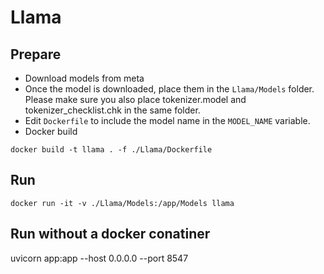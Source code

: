# Llama 

## Prepare 

- Download models from meta
- Once the model is downloaded, place them in the `Llama/Models` folder. Please make sure you also place tokenizer.model and tokenizer_checklist.chk in the same folder.
- Edit `Dockerfile` to include the model name in the `MODEL_NAME` variable.
- Docker build 

```
docker build -t llama . -f ./Llama/Dockerfile 
```

## Run

```
docker run -it -v ./Llama/Models:/app/Models llama 
```


## Run without a docker conatiner

uvicorn app:app --host 0.0.0.0 --port 8547 
